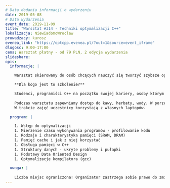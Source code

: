 ```yaml
---
# Data dodania informacji o wydarzeniu
date: 2019-05-08
# Data wydarzenia
event_date: 2019-11-09
title: "Warsztat #314 - Techniki optymalizacji C++"
lokalizacja: NiewiadomoWroclaw
prowadzacy: kurosz
evenea_link: "https://optcpp.evenea.pl/?out=1&source=event_iframe"
dlugosc: 9:00-17:00
cena: Warsztat płatny - od 79 PLN, 2 edycja wydarzenia
slideshare:
opis:
  informacje: |

    Warsztat skierowany do osób chcących nauczyć się tworzyć szybsze oprogramowanie w języku C++. Podczas spotkania nauczymy się jak analizować istniejące już aplikacje, znajdować problematyczne fragmenty kodu oraz przyspieszać działanie całego programu. Nauczymy się współpracować z kompilatorem tak, aby stał się naszym sprzymierzeńcem w walce o prędkość wykonywania kodu. Poznamy skuteczne strategie i techniki optymalizacji, które przetestujemy na praktycznych przykładach pisząc, testując i usprawniając kod na żywo podczas warsztatu. Główny nacisk położymy na świadome zarządzaniu pamięcią w programie, na redukcji kopiowania danych oraz eliminacji zbędnych operacji. Cały warsztat jest cyklem kilkunastu krótkich ćwiczeń praktycznych poprzedzonych zwięzłymi wstępami teoretycznymi. 

    **Dla kogo jest to szkolenie?**

    Studenci, programiści C++ na początku swojej kariery, osoby którym wyrażenia stos, sterta i cache (w odniesieniu do pamięci) nie mówią zbyt wiele i chciałyby zacząć świadomie z nich korzystać. Osoby ze znajomością języka C++ na poziomie podstawowym lub średnio-zaawansowanym pragnące dowiedzieć się czegoś nowego.
    
    Podczas warsztatu zapewniamy dostęp do kawy, herbaty, wody. W porze obiadowej zapewniamy pizzę w wersji mięsnej lub wegetariańskiej.
    W trakcie zajęć uczestnicy korzystają z własnych laptopów.

  program: |

    1. Wstęp do optymalizacji
    1. Mierzenie czasu wykonywania programów - profilowanie kodu
    1. Rodzaje i charakterystyka pamięci (SRAM, DRAM)
    1. Pamięć cache i jak z niej korzystać
    1. Obsługa pamięci w C++
    1. Struktury danych - ukryte problemy i pułapki 
    1. Podstawy Data Oriented Design
    1. Optymalizacje kompilatora (gcc)

  uwaga: |
 
    Liczba miejsc ograniczona! Organizator zastrzega sobie prawo do zmiany lokalizacji wydarzenia oraz jego odwołania w przypadku niezgłoszenia się minimalnej liczby uczestników. 
---
```


